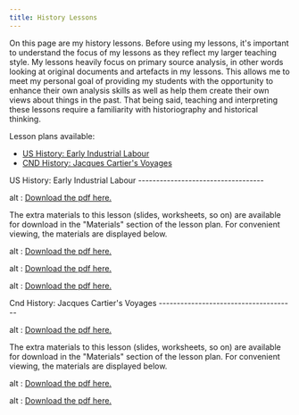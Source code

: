 ```yaml
---
title: History Lessons
---
```

On this page are my history lessons. Before using my lessons, it's important to
understand the focus of my lessons as they reflect my larger teaching style.
My lessons heavily focus on primary source analysis, in other words looking at
original documents and artefacts in my lessons. This allows me to meet my personal goal of providing my students with the opportunity to enhance their own analysis skills as well as help them create their own views about things in the past. That being said, teaching and interpreting these lessons
require a familiarity with historiography and historical thinking.

Lesson plans available:

  * [US History: Early Industrial Labour](#US-Hist)
  * [CND History: Jacques Cartier's Voyages](#Can-Hist)
<div id="US-Hist"></div>
US History: Early Industrial Labour
-----------------------------------

<object data="/lessons/pdf/child-labour-lp.pdf" type="application/pdf"
class="lp">
  alt : <a href="/lessons/pdf/child-labour-lp.pdf">Download the pdf here.</a>
</object>

The extra materials to this lesson (slides, worksheets, so on) are available
for download in the "Materials" section of the lesson plan. For convenient
viewing, the materials are displayed below.

<object data="/pdf/child-labour-slides.pdf" type="application/pdf"
class="lp">
  alt : <a href="/pdf/child-labour-lp.slides">Download the pdf here.</a>
</object>

<object data="/pdf/child-labour-primary-sources.pdf" type="application/pdf"
class="lp">
  alt : <a href="/pdf/child-labour-primary-sources.pdf">Download the pdf here.</a>
</object>

<object data="/pdf/child-labour-worksheet.pdf" type="application/pdf"
class="lp">
  alt : <a href="/pdf/child-labour-worksheet.pdf">Download the pdf here.</a>
</object>

<div id="Can-Hist"></div>
Cnd History: Jacques Cartier's Voyages
--------------------------------------

<object data="/lessons/pdf/jacques-cartier-lp.pdf" type="application/pdf"
class="lp">
  alt : <a href="/lessons/pdf/jacques-cartier-lp.pdf">Download the pdf here.</a>
</object>

The extra materials to this lesson (slides, worksheets, so on) are available
for download in the "Materials" section of the lesson plan. For convenient
viewing, the materials are displayed below.

<object data="/pdf/jacques-cartier-slides.pdf" type="application/pdf"
class="lp">
  alt : <a href="/pdf/jacques-cartier-slides.pdf">Download the pdf here.</a>
</object>

<object data="/pdf/jacques-cartier-worksheet.pdf" type="application/pdf"
class="lp">
  alt : <a href="/pdf/jacques-cartier-worksheet.pdf">Download the pdf here.</a>
</object>
